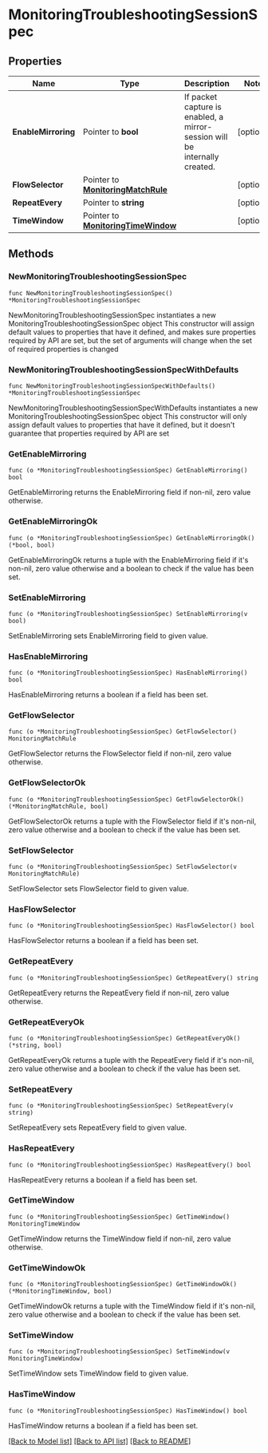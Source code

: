 # MonitoringTroubleshootingSessionSpec

## Properties

Name | Type | Description | Notes
------------ | ------------- | ------------- | -------------
**EnableMirroring** | Pointer to **bool** | If packet capture is enabled, a mirror-session will be internally created. | [optional] 
**FlowSelector** | Pointer to [**MonitoringMatchRule**](monitoringMatchRule.md) |  | [optional] 
**RepeatEvery** | Pointer to **string** |  | [optional] 
**TimeWindow** | Pointer to [**MonitoringTimeWindow**](monitoringTimeWindow.md) |  | [optional] 

## Methods

### NewMonitoringTroubleshootingSessionSpec

`func NewMonitoringTroubleshootingSessionSpec() *MonitoringTroubleshootingSessionSpec`

NewMonitoringTroubleshootingSessionSpec instantiates a new MonitoringTroubleshootingSessionSpec object
This constructor will assign default values to properties that have it defined,
and makes sure properties required by API are set, but the set of arguments
will change when the set of required properties is changed

### NewMonitoringTroubleshootingSessionSpecWithDefaults

`func NewMonitoringTroubleshootingSessionSpecWithDefaults() *MonitoringTroubleshootingSessionSpec`

NewMonitoringTroubleshootingSessionSpecWithDefaults instantiates a new MonitoringTroubleshootingSessionSpec object
This constructor will only assign default values to properties that have it defined,
but it doesn't guarantee that properties required by API are set

### GetEnableMirroring

`func (o *MonitoringTroubleshootingSessionSpec) GetEnableMirroring() bool`

GetEnableMirroring returns the EnableMirroring field if non-nil, zero value otherwise.

### GetEnableMirroringOk

`func (o *MonitoringTroubleshootingSessionSpec) GetEnableMirroringOk() (*bool, bool)`

GetEnableMirroringOk returns a tuple with the EnableMirroring field if it's non-nil, zero value otherwise
and a boolean to check if the value has been set.

### SetEnableMirroring

`func (o *MonitoringTroubleshootingSessionSpec) SetEnableMirroring(v bool)`

SetEnableMirroring sets EnableMirroring field to given value.

### HasEnableMirroring

`func (o *MonitoringTroubleshootingSessionSpec) HasEnableMirroring() bool`

HasEnableMirroring returns a boolean if a field has been set.

### GetFlowSelector

`func (o *MonitoringTroubleshootingSessionSpec) GetFlowSelector() MonitoringMatchRule`

GetFlowSelector returns the FlowSelector field if non-nil, zero value otherwise.

### GetFlowSelectorOk

`func (o *MonitoringTroubleshootingSessionSpec) GetFlowSelectorOk() (*MonitoringMatchRule, bool)`

GetFlowSelectorOk returns a tuple with the FlowSelector field if it's non-nil, zero value otherwise
and a boolean to check if the value has been set.

### SetFlowSelector

`func (o *MonitoringTroubleshootingSessionSpec) SetFlowSelector(v MonitoringMatchRule)`

SetFlowSelector sets FlowSelector field to given value.

### HasFlowSelector

`func (o *MonitoringTroubleshootingSessionSpec) HasFlowSelector() bool`

HasFlowSelector returns a boolean if a field has been set.

### GetRepeatEvery

`func (o *MonitoringTroubleshootingSessionSpec) GetRepeatEvery() string`

GetRepeatEvery returns the RepeatEvery field if non-nil, zero value otherwise.

### GetRepeatEveryOk

`func (o *MonitoringTroubleshootingSessionSpec) GetRepeatEveryOk() (*string, bool)`

GetRepeatEveryOk returns a tuple with the RepeatEvery field if it's non-nil, zero value otherwise
and a boolean to check if the value has been set.

### SetRepeatEvery

`func (o *MonitoringTroubleshootingSessionSpec) SetRepeatEvery(v string)`

SetRepeatEvery sets RepeatEvery field to given value.

### HasRepeatEvery

`func (o *MonitoringTroubleshootingSessionSpec) HasRepeatEvery() bool`

HasRepeatEvery returns a boolean if a field has been set.

### GetTimeWindow

`func (o *MonitoringTroubleshootingSessionSpec) GetTimeWindow() MonitoringTimeWindow`

GetTimeWindow returns the TimeWindow field if non-nil, zero value otherwise.

### GetTimeWindowOk

`func (o *MonitoringTroubleshootingSessionSpec) GetTimeWindowOk() (*MonitoringTimeWindow, bool)`

GetTimeWindowOk returns a tuple with the TimeWindow field if it's non-nil, zero value otherwise
and a boolean to check if the value has been set.

### SetTimeWindow

`func (o *MonitoringTroubleshootingSessionSpec) SetTimeWindow(v MonitoringTimeWindow)`

SetTimeWindow sets TimeWindow field to given value.

### HasTimeWindow

`func (o *MonitoringTroubleshootingSessionSpec) HasTimeWindow() bool`

HasTimeWindow returns a boolean if a field has been set.


[[Back to Model list]](../README.md#documentation-for-models) [[Back to API list]](../README.md#documentation-for-api-endpoints) [[Back to README]](../README.md)


